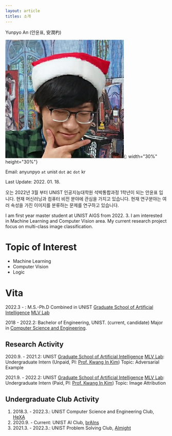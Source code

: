 ```yaml
---
layout: article
titles: 소개
---
```


Yunpyo An (안윤표, 安潤杓)

![Profile](/assets/images/YunpyoAn_profile.jpg){: width="30%" height="30%"}

Email: anyunpyo `at` unist `dot` ac `dot` kr

Last Update: 2022. 01. 18.

오는 2022년 3월 부터 UNIST 인공지능대학원 석박통합과정 1학년이 되는 안윤표 입니다.
현재 머신러닝과 컴퓨터 비전 분야에 관심을 가지고 있습니다.
현재 연구분야는 여러 속성을 가진 이미지를 분류하는 문제를 연구하고 있습니다.

I am first year master student at UNIST AIGS from 2022. 3.
I am interested in Machine Learning and Computer Vision area.
My current research project focus on multi-class image classification.

# Topic of Interest

- Machine Learning
- Computer Vision
- Logic

# Vita

2022.3 - : M.S.-Ph.D Combined in UNIST [Graduate School of Artificial Intelligence](https://aigs.unist.ac.kr/web/index.php) [MLV Lab](https://sites.google.com/view/mlvlab/)

2018 - 2022.2: Bachelor of Engineering, UNIST. (current, candidate)
Major in [Computer Science and Engineering](https://cse.unist.ac.kr).

## Research Activity

2020.9. - 2021.2: UNIST [Graduate School of Artificial Intelligence](https://aigs.unist.ac.kr) [MLV Lab](https://sites.google.com/view/mlvlab/): Undergraduate Intern (Unpaid, PI: [Prof. Kwang In Kim](https://sites.google.com/view/kimki))
Topic: Adversarial Example

2021.9. - 2022.2: UNIST [Graduate School of Artificial Intelligence](https://aigs.unist.ac.kr) [MLV Lab](https://sites.google.com/view/mlvlab/): Undergraduate Intern (Paid, PI: [Prof. Kwang In Kim](https://sites.google.com/view/kimki))
Topic: Image Attribution

## Undergraduate Club Activity

1. 2018.3. - 2022.3.: UNIST Computer Science and Engineering Club, [HeXA](http://www.hexa.pro)
2. 2020.9. - Current: UNIST AI Club, [brAIns](https://unist-brains.github.io)
3. 2021.3. - 2022.3.: UNIST Problem Solving Club, [Almight](https://unist-almight.github.io)
